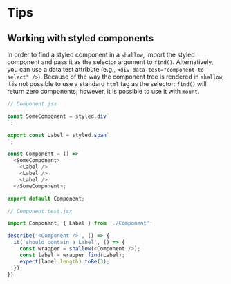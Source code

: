 # Tips

## Working with styled components

In order to find a styled component in a ```shallow```, import the styled component and pass it as the selector argument to ```find()```. Alternatively, you can use a data test attribute (e.g., ```<div data-test="component-to-select" />```). Because of the way the component tree is rendered in ```shallow```, it is not possible to use a standard ```html``` tag as the selector: ```find()``` will return zero components; however, it is possible to use it with ```mount```.


```js
// Component.jsx

const SomeComponent = styled.div`
`;

export const Label = styled.span` 
`;

const Component = () =>
  <SomeComponent>
    <Label />
    <Label /> 
    <Label />
  </SomeComponent>;

export default Component;

// Component.test.jsx

import Component, { Label } from './Component';

describe('<Component />', () => {
  it('should contain a Label', () => {
    const wrapper = shallow(<Component />);
    const label = wrapper.find(Label);
    expect(label.length).toBe(3);
  });
});
```